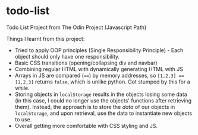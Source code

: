 # todo-list

Todo List Project from The Odin Project (Javascript Path)

Things I learnt from this project:

- Tried to apply OOP principles (Single Responsibility Principle) - Each object should only have one responsibility.
- Basic CSS transitions (opening/collapsing div and navbar)
- Combining regular HTML with dynamically generating HTML with JS
- Arrays in JS are compared (`==`) by memory addresses, so `[1,2,3] == [1,2,3]` returns `false`, which is unlike python. Got stumped by this for a while.
- Storing objects in `localStorage` results in the objects losing some data (in this case, I could no longer use the objects' functions after retrieving them). Instead, the approach is to store the _data_ of our objects in `localStorage`, and upon retrieval, use the data to instantiate new objects to use.
- Overall getting more comfortable with CSS styling and JS.
